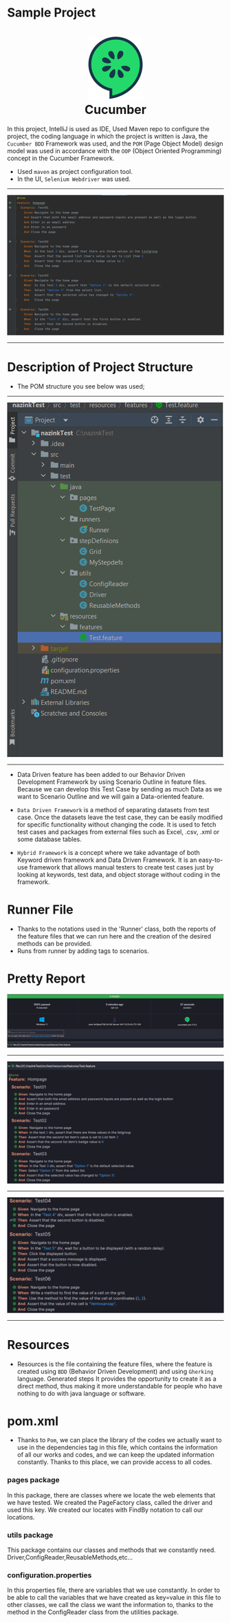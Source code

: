 # Sample Project


<h1 align="center">
  <img src="https://raw.githubusercontent.com/cucumber/cucumber-js/4c80df1a25c3bb25dc57d65ab8e5ee842a469826/docs/images/logo.svg" alt="">
  <br>
  Cucumber
</h1>


In this project, IntelliJ is used as IDE, Used Maven repo to configure the project, the coding language in which the project is written is Java, the `Cucumber BDD` Framework was used, and the `POM` (Page Object Model) design model was used in accordance with the `OOP` (Object Oriented Programming) concept in the Cucumber Framework.
* Used `maven` as project configuration tool.
* In the UI, `Selenium Webdriver` was used.
<hr>
<img src="https://github.com/ToKyOzY/nazinkTest/blob/master/Screenshot%202023-05-22%20134609.png" alt="">
<hr>

# Description of Project Structure
* The POM structure you see below was used;

<hr>
<img src="https://github.com/ToKyOzY/nazinkTest/blob/master/Screenshot%202023-05-22%20135324.png" alt="">
<hr>

* Data Driven feature has been added to our Behavior Driven Development Framework by using Scenario Outline in feature files. 
Because we can develop this Test Case by sending as much Data as we want to Scenario Outline and we will gain a Data-oriented feature.

* `Data Driven Framework` is a method of separating datasets from test case. Once the datasets leave the test case, they can be easily modified for specific functionality without changing the code. It is used to fetch test cases and packages from external files such as Excel, .csv, .xml or some database tables.

* `Hybrid Framework` is a concept where we take advantage of both Keyword driven framework and Data Driven Framework. It is an easy-to-use framework that allows manual testers to create test cases just by looking at keywords, test data, and object storage without coding in the framework.

# Runner File
* Thanks to the notations used in the 'Runner' class, both the reports of the feature files that we can run here and the creation of the desired methods can be provided.
* Runs from runner by adding tags to scenarios.

# Pretty Report
<img src="https://github.com/ToKyOzY/nazinkTest/blob/master/Screenshot%202023-05-22%20133901.png" alt="">
<hr>
<img src="https://github.com/ToKyOzY/nazinkTest/blob/master/Screenshot%202023-05-22%20134812.png" alt=""/>
<hr>
<img src="https://github.com/ToKyOzY/nazinkTest/blob/master/Screenshot%202023-05-22%20134840.png" alt=""/>
<hr>

# Resources
* Resources is the file containing the feature files, where the feature is created using `BDD` (Behavior Driven Development) and using `Gherking` language. Generated steps
  It provides the opportunity to create it as a direct method, thus making it more understandable for people who have nothing to do with java language or software.

# pom.xml
* Thanks to `Pom`, we can place the library of the codes we actually want to use in the dependencies tag in this file, which contains the information of all our works and codes, and we can keep the updated information constantly. Thanks to this place, we can provide access to all codes.

### pages package <br/>
In this package, there are classes where we locate the web elements that we have tested. We created the PageFactory class, called the driver and used this key. We created our locates with FindBy notation to call our locations.

### utils package <br/>
This package contains our classes and methods that we constantly need.
Driver,ConfigReader,ReusableMethods,etc...

### configuration.properties <br/>
In this properties file, there are variables that we use constantly. In order to be able to call the variables that we have created as key=value in this file to other classes, we call the class we want the information to, thanks to the method in the ConfigReader class from the utilities package.




